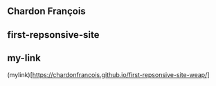 ## Chardon François
## first-repsonsive-site

## my-link

(mylink)[https://chardonfrancois.github.io/first-repsonsive-site-weap/]
